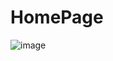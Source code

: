 # HomePage
![image](https://user-images.githubusercontent.com/85897421/179786980-ed576012-900a-495c-aac6-29470b8af77a.png)
